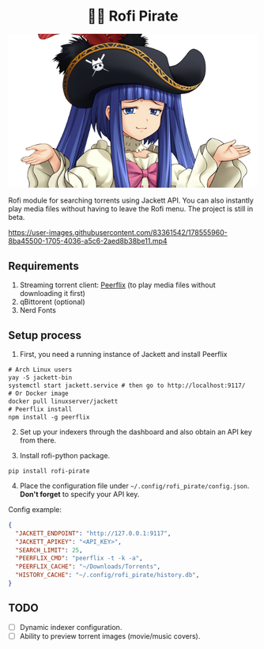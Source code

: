 <div align="center">

# 🏴‍☠ Rofi Pirate
  
![](assets/logo.png)

  
</div>  

Rofi module for searching torrents using Jackett API. You can also instantly play media files without having to leave the Rofi menu. The project is still in beta.



https://user-images.githubusercontent.com/83361542/178555960-8ba45500-1705-4036-a5c6-2aed8b38be11.mp4



## Requirements

1. Streaming torrent client: [Peerflix](https://github.com/mafintosh/peerflix) (to play media files without downloading it first)
2. qBittorent (optional)
3. Nerd Fonts

## Setup process

1. First, you need a running instance of Jackett and install Peerflix

```shell
# Arch Linux users
yay -S jackett-bin
systemctl start jackett.service # then go to http://localhost:9117/
# Or Docker image
docker pull linuxserver/jackett
# Peerflix install
npm install -g peerflix
```

2. Set up your indexers through the dashboard and also obtain an API key from there.

3. Install rofi-python package.

```shell
pip install rofi-pirate
```

4. Place the configuration file under ```~/.config/rofi_pirate/config.json```. **Don't forget** to specify your API key.

Config example:

```json
{
  "JACKETT_ENDPOINT": "http://127.0.0.1:9117",
  "JACKETT_APIKEY": "<API_KEY>", 
  "SEARCH_LIMIT": 25,
  "PEERFLIX_CMD": "peerflix -t -k -a",
  "PEERFLIX_CACHE": "~/Downloads/Torrents",
  "HISTORY_CACHE": "~/.config/rofi_pirate/history.db",
}
```

## TODO

- [ ] Dynamic indexer configuration.
- [ ] Ability to preview torrent images (movie/music covers).
